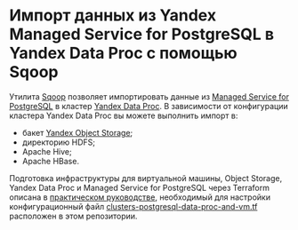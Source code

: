 # Импорт данных из Yandex Managed Service for PostgreSQL в Yandex Data Proc с помощью Sqoop

Утилита [Sqoop](https://yandex.cloud/ru/docs/data-proc/operations/sqoop-usage) позволяет импортировать данные из [Managed Service for PostgreSQL](https://yandex.cloud/ru/docs/managed-postgresql) в кластер [Yandex Data Proc](https://yandex.cloud/ru/docs/data-proc). В зависимости от конфигурации кластера Yandex Data Proc вы можете выполнить импорт в:

* бакет [Yandex Object Storage](https://yandex.cloud/ru/docs/storage);
* директорию HDFS;
* Apache Hive;
* Apache HBase.

Подготовка инфраструктуры для виртуальной машины, Object Storage, Yandex Data Proc и Managed Service for PostgreSQL через Terraform описана в [практическом руководстве](https://yandex.cloud/ru/docs/tutorials/dataplatform/sqoop-mpg), необходимый для настройки конфигурационный файл [clusters-postgresql-data-proc-and-vm.tf](clusters-postgresql-data-proc-and-vm.tf) расположен в этом репозитории.
